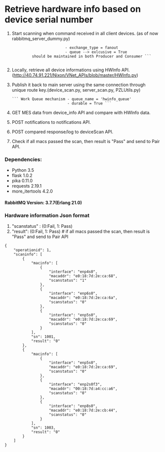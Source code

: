 # Retrieve hardware info based on device serial number

1. Start scanning when command received in all client devices. (as of now rabbitmq_server_dummy.py)

    ``` Fanout mechanism    - exchange = 'devicescan'
                            - exchange_type = fanout
                            - queue --> exlcusive = True
             should be maintained in both Producer and Consumer ```
            
2. Locally, retrieve all device informations using HWInfo API.(http://40.74.91.221/Nixon/VNet_APIs/blob/master/HWInfo.py)
3. Publish it back to main server using the same connection through unique route key.(device_scan.py, server_scan.py, PZLUtils.py)

       ``` Work Queue mechanism - queue_name = 'hwinfo_queue'
                                - durable = True ```
                            
5. GET MES data from device_info API and compare with HWInfo data.
6. POST notifications to notifications API.
7. POST compared response/log to deviceScan API.
8. Check if all macs passed the scan, then result is "Pass" and send to Pair API.

### **Dependencies:**

* Python 3.5
* flask 1.0.2
* pika 0.11.0
* requests 2.19.1
* more_itertools 4.2.0

#### RabbitMQ Version: 3.7.7(Erlang 21.0)

### Hardware information Json format
1. "scanstatus" : (0:Fail, 1: Pass)
2. "result": (0:Fail, 1: Pass) # if all macs passed the scan, then result is "Pass" and send to Pair API

```
{
    "operationid": 1,
    "scaninfo": [
        {
            "macinfo": [
                {
                    "interface": "enp4s0",
                    "macaddr": "e0:18:7d:2e:ca:68",
                    "scanstatus": "1"
                },
                {
                    "interface": "enp6s0",
                    "macaddr": "e0:18:7d:2e:ca:6a",
                    "scanstatus": "0"
                },
                {
                    "interface": "enp5s0",
                    "macaddr": "e0:18:7d:2e:ca:69",
                    "scanstatus": "0"
                }
            ],
            "sn": 1001,
            "result": "0"
        },
        {
            "macinfo": [
                {
                    "interface": "enp5s0",
                    "macaddr": "e0:18:7d:2e:ca:69",
                    "scanstatus": "0"
                },
                {
                    "interface": "enp2s0f3",
                    "macaddr": "00:18:7d:a4:cc:a6",
                    "scanstatus": "0"
                },
                {
                    "interface": "enp8s0",
                    "macaddr": "e0:18:7d:2e:cb:44",
                    "scanstatus": "0"
                }
            ],
            "sn": 1003,
            "result": "0"
        }
    ]
}

```